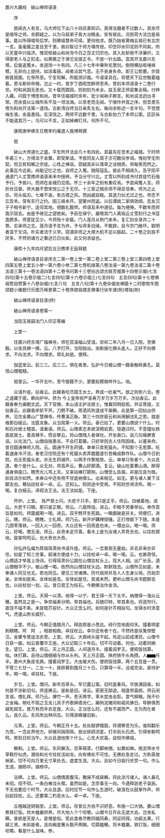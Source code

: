 <!-- { "loadSidebar": true } -->
嘉兴大藏经　破山禅师语录


　　序

　　尝闻古人有言。马大师位下出八十四员善知识。真得法髓者不过数人。其余尽是唱导之师。余颇疑之。以为马祖弟子皆大冶精金。安有彼此。况担荷大法岂是易事。能以所得唱导后学。则佛祖慧命可续。更何他求。既乃始省黄梅五祖已有北宗一支。虽毫厘之差且至千里。故曰智过于师方堪传授。印空印水印泥则不同矣。所以天童中兴临济。惟双桂破山和尚洵今日之百丈归宗也。其入处斩绝不涉廉纤。又得密老人与之扣击。似黄檗之于滹沱全提正令。不放一针出路。宜其开法嘉兴东塔。后旋返蜀乡。坐道场一十有四。凡三十七年中秉吹毛慧剑。倒用横拈咳唾掉臂。无非向上提持。如涂毒鼓。闻者沾其气息。无不丧身失命。即王公势要。亦皆俯首屈服。化导所至。宁复知解。所能测识哉。今语录具在。将使天下后世触着磕着。悉与断却命根。岂止一时。昔岁丁酉昭觉醉师至禾。曾刻本师语录十二卷行世。时和尚固无恙也。又十载而圆寂。则初刻为未全。兹玉泉正师裒集全稿。付梓入藏。问叙于博思和尚。昔年住福城时余年。犹少闻衲子群言。和尚说法迥出寻常。而余竟以尘缘所系不及一领法诲。以至老而无闻。宁堪作弁首之序。但吾里东塔为和尚开法第一道场。古新清白师当日亲炙左右。每向余称述一言半句。不觉想梅生液。余虽愚钝。实深信之。两师不远数千里。与古新协力了本师公案。区区纵不能道其万一。乌可以不言。正如掉棒打月。何所不可。

　　康熙庚申佛生日槜李约庵道人施博拜撰

　　叙

　　破山大师道化之盛。平生所开法会凡十有四处。其最先在吾禾之福城。于时师年甫三十。方得法于金粟。即受斯请。予尝同友人周子贞可数往参谒。愧初学无所契。但见有知解之宗徒。心性之禅说。窃疑其非以落草之谈相质。师每笑而然之。此事迄今远矣。尚能记忆之也。自师之入蜀。随阻寇乱。彼此不相闻久。及乎阳平通道门人丈雪携师语录来禾中授梓。予当分守川北。丈雪以所刻成书付其徒竹石偕予行。予抵川。而师在金城仍见阻。怀三十余年之别有重叹焉。予尝闻蜀人言。师折伏吕督。师大器不啻宋悦公之于无尽。十三家之贼杀师不得反信奉。师为之止杀。将头临刃。七难不渝。有古德之风。而凶威自戢。其道力似尤过之也。师念不忘吾禾。常有东行之约。因三峡未开。望夔州而返。以后谭姚二家俱效顺。吾友沉子子相令新宁。适邻其地。得数礼觐师。师语及禾中道侣。每为惓惓。不数年而师竟示寂去。由是予继见之望绝矣。予前在保宁。屡晤其门人离指云丈雪刻行之书芟逸颇多。师意犹见少。今师殁十余载。门人莲月从荆门来禾。复汇刻全录共二十卷。实承师之志。莲月请予言为弁。予与师多旧缘。不敢辞。且今宗门敝坏。聪明者滥于文词。朴实者流于义学。窃谓非师之大用大机不足以振起。二十卷之刻良不厌多。不然则诸方之著述已日伙矣。此又何求益也。

　　康熙十九年四月望后五日槜李王庭拜题

　　破山禅师语录目录序文二第一卷上堂一第二卷上堂二第三卷上堂三第四卷上堂四第五卷上堂五小参一第六卷小参二第七卷机缘第八卷法语一第九卷法语二第十卷法语三第十一卷法语四第十二卷书问第十三卷拈古颂古联芳偈第十四卷示偈(七言四句)第十五卷示偈二(七言四句)第十六卷示偈三(七言四句　五言四句)第十七卷佛祖赞自赞第十八卷杂偈(七言八句　五言八句)第十九卷杂偈坐禅箴十二时歌牧牛图颂题小像题行乐图万峰景第二十卷序疏铭偶言佛事行状年谱(附)塔铭(附)

　　破山禅师语录目录(终)

　　破山禅师语录卷第一

　　当阳玉泉嗣法门人印正等编

　　上堂一

　　住嘉兴府东塔广福禅寺。师在苕溪福山受请。崇祯二年八月一日入院。至佛殿。以坐具拂一拂。云。八字打开。当阳抛出。坐断报化佛头底人。正好不向佛求。不向法求。不向僧求。常礼如是。便拜。

　　伽蓝堂云。前三三。后三三。俱在者里。弘护今日被山僧一瓣香触碎鼻孔。莫怪山僧粗糙。

　　祖堂云。一华开五叶。至今狼籍不少。更要起模做样作么。咄。

　　众请升座。拈香云。此瓣香吃尽国王水土。养成一肚豪气。放之则弥六合。卷之退藏于密。爇向炉中。恭为
今上皇帝祝严圣寿万岁万岁万万岁。次拈香云。此瓣香奉为阖朝文武。天下官僚。本山请主护法居士。惟冀同明般若。共证菩提。又拈香云。此瓣香斧斫不开。刀劈不破。雨洒风吹遂成干屎橛。此是第一回拈出供养。见住金粟山广慧禅寺。传曹溪正脉。第三十四世密云和尚用酬法乳之恩。就座维那白槌云。法筵龙象。众当观第一义。师云。香已拈了。更要山僧说个什么。时和石孙居士稽首。请垂语。师云。山僧素志本欲深栖岩窦。隐遁过时。不意撞伙铁面皮居士。善具辣手。惯会拏云。将山僧拽入者保社。开张臭口。说几句燥脾胃话。以光法门。山僧自揣愚劣。不会打葛藤。只好举则古人住院因缘。以塞来命。昔日圆通禅师入院。云。圆通不开生药铺。单单只卖死猫头。不知那个无思算。吃着通身冷汗流。者老汉住院还有个死猫头卖弄腥膻遂引苍蝇成群作队。山僧今日到院。也无死猫头卖。亦无生药铺开。以两手作擎瓶势。云。单单只有者个。大众且道。者个是什么。众无对。师高声云。曹山好颠酒。复云。破山吃着曹山酒。醉得通身俱是口。瞎秃光儿骂上天。又来拈棒打颠狗。山僧恁么告报。非是压良为贱。抑且法尔如然。未审众中还有傍不甘底衲僧么。出来相见。如无。更与诸人重下注脚去也。蓦拈拄杖卓一卓。云。还知么。知则途中受用。不知则世谛流布。喝一喝。复白槌云。谛观法王法。法王法如是。下座。

　　开炉。上堂。　轹严居士问。大悲千只手。那只是正手。师云。四棱着地。进云。大悲千只眼。那只是正眼。师云。八面玲珑。进云。手眼不劳重举似。单传意旨是如何。师震威喝一喝。进云。双手劈开生死路。一眼觑破是非关。师便打。进云。瞎。师云。瞎瞎。士礼拜。师乃云。新开炉韝辣钳锤。正打傍敲下下随。本是几团零落铁。一回入火一回奇。大众还有一回奇底也未。一僧出众。喝一喝。师云。好喝。僧无语。师云。此奇未足尽善。看木上座为汝诸人弄奇去也。以拄杖掷地。鼓掌呵呵云。也大奇也大奇。

　　孙弘祚弘福为荐祖简肃尚书请升座。师云。一念普观无量劫。非去非来亦非住。如是了知三世事。超诸方便成十力。以拄杖卓一卓。喝一喝。云。也甚奇怪。山僧适才举首上场诗。引得简肃孙公跳在山僧拄杖头上。现大人相。出广长舌。道山僧眼华不少。被山僧一喝。依然向山僧拄杖头边。默默隐去。山僧所见如是。未审诸人同见也无。若也同见。便见三世诸佛。历代祖师并及人人生身父母。历劫宗亲。全体如是来。全体如是去。全体如是住。其或未然。更听山僧与尚书题额去也。以拄杖划一划。云。昔日君王为柱石。今朝佛法作金汤。

　　上堂。师云。天得一以清。地得一以宁。君王得一天下太平。衲僧得一海众云臻。虽然总之是一。争奈缁素分明。举其缁也。兵随印转。举其素也。将逐符行。直饶不缁不素。未是辊芥投针。大众正恁么时。如何是针芥相投句。龙得水时添意气。虎逢山势长威狞。

　　上堂。师云。今朝正值腊月八。释迦原是小悉达。经行忽地面仰天。撞着明星刺眼瞎。阿　阿　。相救相救。卓拄杖云。幸尔还有者个在。不然终是扶篱傍壁汉。金粟专使送法衣至。上堂。师云。大庾岭头提不起。鸡足山前成滞货。山僧今日获一披。如云普覆华王座。大众记取三十年后。切不可动着。何也。动着则祸生。望日。上堂。师云。天上月正圆。人间道月半。撞着阎罗王。便把饭钱算。咄。休打算。且待山僧细细与你从头判。天上月正圆。陕府铁牛头角攒。人▆▆月半。嘉州大象皮毛换。撞着阎罗王。大虫被犬伤。便把饭钱算。两个五百是一贯。不管三七廿一。二五一十。挨排算到腊月三十日。只算得一半。设或完全。直待驴年。喝一喝。卓拄杖。下座。

　　岁旦。上堂。僧问。新年百草头。早已露公案。旧时底春风。华放满园香。如何是不涉新旧句。师竖拂云。是新是旧。进云。密密无踪迹。相逢带喜颜。师云闲言语。僧礼拜。师乃云。爆竹一声。苍天两字。草木昆虫全彰。意气柳眼。拖不价之金梅。梢吐不瑕之玉龙儿凤子齐歌舜德尧仁。癞狗泥猪同和祖风佛日。导群倩而越死超生。普万有而丰衣足食。大众。正当恁么时。还有不威而严。无为而化者么。良久云。东风吹出林间去。引得游蜂攘旧新。

　　元宵。上堂。师云。今朝正月十五。处处敲锣擂鼓。将谓移苦为乐。谁知翻乐为苦。一念此界他方。却被风隔雨阻。放出铁鹞流星。打杀街头石虎。引得弥勒呵呵。笑到日轮当午。大众且道他笑个什么。心生大欢喜。自知作佛祖。

　　解制。上堂。师云。东风解冻。百草萌芽。行脚衲僧。似粟如麻。拖泥带水兮草鞋狞似虎。溷俗和光兮拄杖活如龙。向有佛处不可住。无佛处急走过。方称英俊衲家。切不可向万里无寸草处去。虚度生涯。大众。且如今日临行庆赏一句。作么生道。摘杨华。摘杨华。

　　浴佛。上堂。师云。山僧偶患腹泻。撒屎不成屎橛。将此涂污诸人。诸人鼻孔未彻。彻不彻。一条白棒当头楔。虽然如是。怎奈事无一向。今遇释迦老子诞辰。不无也要应个时节。大众且道。应时应节一句作么生道时。破浪在众鼓掌作声。师拈起拄杖。云。还要第二杓恶水么。卓一卓。下座。

　　丘檀越送铜锅至。上堂。师云。存曾丘方伯不识好恶。布施一口大锅。要山僧煮铁钉饭。炊木樝羹供养。尽大地人个个咬嚼。山僧今日开此无遮大会。岂肯私瞒。普欲是天是人。是僧是俗。受此食者尽教同福同寿。同证同得。功超五果。行越三贤。未如是者。且向碗底箸头豁开两眼。切莫瞌睡。将木樝羹。铁钉饭。细细咬嚼。看是什么滋味。参。


